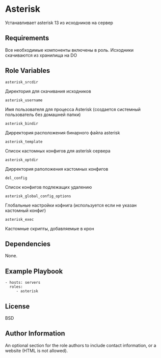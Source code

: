 Asterisk
=========

Устанавливает asterisk 13 из исходников на сервер

Requirements
------------

Все необходимые компоненты включены в роль. Исходники скачиваются из
хранилища на DO

Role Variables
--------------

    asterisk_srcdir
    
Директория для скачивания исходников

    asterisk_username
    
Имя пользователя для процесса Asterisk (создается системный пользователь без домашней папки)

    asterisk_bindir
    
Дирректория расположения бинарного файла asterisk

    asterisk_template
    
Список кастомных конфигов для asterisk сервера

    asterisk_optdir
    
Дирректория раположения кастомных конфигов

    del_config
    
Список конфигов подлежащих удалению

    asterisk_global_config_options
    
Глобальные настройки кофнига (используется если не указан кастомный конфиг)

    asterisk_exec
    
Кастомные скрипты, добавляемые в крон

Dependencies
------------

None.

Example Playbook
----------------

    - hosts: servers
      roles:
         - asterisk

License
-------

BSD

Author Information
------------------

An optional section for the role authors to include contact information, or a website (HTML is not allowed).
